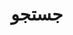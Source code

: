 ---
title: "جستجو" # in any language you want
layout: "search" # necessary for search
summary: "search"
placeholder: "عبارت مورد نظر را جستجو کنید"
---